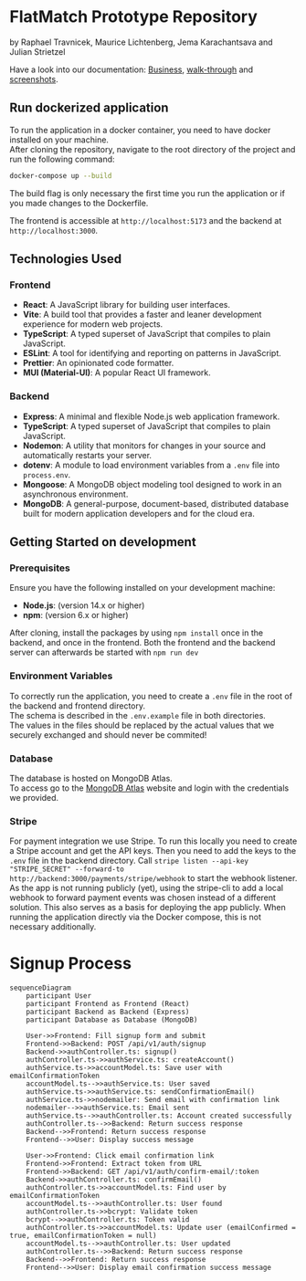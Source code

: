# FlatMatch Prototype Repository

by Raphael Travnicek, Maurice Lichtenberg, Jema Karachantsava and Julian Strietzel

Have a look into our documentation: [Business](docs/business_idea.pdf), [walk-through](docs/technical_description.pdf) and [screenshots](docs/demo_screenshots.pdf).

## Run dockerized application

To run the application in a docker container, you need to have docker installed on your machine.  
After cloning the repository, navigate to the root directory of the project and run the following command:

```bash
docker-compose up --build
```
The build flag is only necessary the first time you run the application or if you made changes to the Dockerfile.

The frontend is accessible at `http://localhost:5173` and the backend at `http://localhost:3000`.


## Technologies Used

### Frontend

- **React**: A JavaScript library for building user interfaces.
- **Vite**: A build tool that provides a faster and leaner development experience for modern web projects.
- **TypeScript**: A typed superset of JavaScript that compiles to plain JavaScript.
- **ESLint**: A tool for identifying and reporting on patterns in JavaScript.
- **Prettier**: An opinionated code formatter.
- **MUI (Material-UI)**: A popular React UI framework.

### Backend

- **Express**: A minimal and flexible Node.js web application framework.
- **TypeScript**: A typed superset of JavaScript that compiles to plain JavaScript.
- **Nodemon**: A utility that monitors for changes in your source and automatically restarts your server.
- **dotenv**: A module to load environment variables from a `.env` file into `process.env`.
- **Mongoose**: A MongoDB object modeling tool designed to work in an asynchronous environment.
- **MongoDB**: A general-purpose, document-based, distributed database built for modern application developers and for the cloud era. 

## Getting Started on development

### Prerequisites

Ensure you have the following installed on your development machine:

- **Node.js**: (version 14.x or higher)
- **npm**: (version 6.x or higher)

After cloning, install the packages by using `npm install` once in the backend, and once in the frontend.
Both the frontend and the backend server can afterwards be started with `npm run dev`

### Environment Variables
To correctly run the application, you need to create a `.env` file in the root of the backend and frontend directory.  
The schema is described in the `.env.example` file in both directories.  
The values in the files should be replaced by the actual values that we securely exchanged and should never be commited! 

### Database

The database is hosted on MongoDB Atlas.  
To access go to the [MongoDB Atlas](https://www.mongodb.com/cloud/atlas) website and login with the credentials we provided.

### Stripe

For payment integration we use Stripe. To run this locally you need to create a Stripe account and get the API keys.
Then you need to add the keys to the `.env` file in the backend directory.
Call `stripe listen --api-key "STRIPE_SECRET" --forward-to http://backend:3000/payments/stripe/webhook` to start the webhook listener.
As the app is not running publicly (yet), using the stripe-cli to add a local webhook to forward payment events was chosen instead of a different solution.
This also serves as a basis for deploying the app publicly.
When running the application directly via the Docker compose, this is not necessary additionally.


# Signup Process
```mermaid
sequenceDiagram
    participant User
    participant Frontend as Frontend (React)
    participant Backend as Backend (Express)
    participant Database as Database (MongoDB)

    User->>Frontend: Fill signup form and submit
    Frontend->>Backend: POST /api/v1/auth/signup
    Backend->>authController.ts: signup()
    authController.ts->>authService.ts: createAccount()
    authService.ts->>accountModel.ts: Save user with emailConfirmationToken
    accountModel.ts-->>authService.ts: User saved
    authService.ts->>authService.ts: sendConfirmationEmail()
    authService.ts->>nodemailer: Send email with confirmation link
    nodemailer-->>authService.ts: Email sent
    authService.ts-->>authController.ts: Account created successfully
    authController.ts-->>Backend: Return success response
    Backend-->>Frontend: Return success response
    Frontend-->>User: Display success message

    User->>Frontend: Click email confirmation link
    Frontend->>Frontend: Extract token from URL
    Frontend->>Backend: GET /api/v1/auth/confirm-email/:token
    Backend->>authController.ts: confirmEmail()
    authController.ts->>accountModel.ts: Find user by emailConfirmationToken
    accountModel.ts-->>authController.ts: User found
    authController.ts->>bcrypt: Validate token
    bcrypt-->>authController.ts: Token valid
    authController.ts->>accountModel.ts: Update user (emailConfirmed = true, emailConfirmationToken = null)
    accountModel.ts-->>authController.ts: User updated
    authController.ts-->>Backend: Return success response
    Backend-->>Frontend: Return success response
    Frontend-->>User: Display email confirmation success message
```
